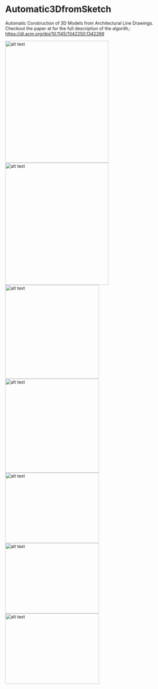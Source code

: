 # Automatic3DfromSketch
Automatic Construction of 3D Models from Architectural Line Drawings.<br>
Checkout the paper at for the full description of the algorith,:
https://dl.acm.org/doi/10.1145/1342250.1342269

<img src="https://cloud.githubusercontent.com/assets/1044135/21379319/1c95cb08-c71b-11e6-91c1-1186fa8ac194.png" alt="alt text" width="330" height="390">
<img src="https://cloud.githubusercontent.com/assets/1044135/21379320/1e0999b0-c71b-11e6-96fb-d74d4d475cfc.png" alt="alt text" width="330" height="390">
<img src="https://cloud.githubusercontent.com/assets/1044135/21379330/33cae0a6-c71b-11e6-932b-2f68007fb865.png" alt="alt text" width="300" height="300">
<img src="https://cloud.githubusercontent.com/assets/1044135/21379336/3c39db16-c71b-11e6-83cd-2353d3915e64.png" alt="alt text" width="300" height="300">
<img src="https://cloud.githubusercontent.com/assets/1044135/21379588/2acb85d0-c71d-11e6-8ff1-1c1bbd8458e1.png" alt="alt text" width="300" height="225">
<img src="https://cloud.githubusercontent.com/assets/1044135/21379359/5f93a880-c71b-11e6-9639-4b7094fb04a6.png" alt="alt text" width="300" height="225">
<img src="https://cloud.githubusercontent.com/assets/1044135/21379360/6383c358-c71b-11e6-8b58-a300f95f7c90.png" alt="alt text" width="300" height="225">
